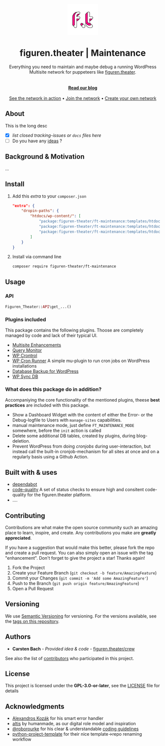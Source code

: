 <!-- PROJECT LOGO -->
<br />
<div align="center">
  <a href="https://github.com/figuren-theater/ft-maintenance">
    <img src="https://raw.githubusercontent.com/figuren-theater/logos/main/favicon.png" alt="figuren.theater Logo" width="100" height="100">
  </a>

  <h1 align="center">figuren.theater | Maintenance</h1>

  <p align="center">
    Everything you need to maintain and maybe debug a running WordPress Multisite network for puppeteers like <a href="https://figuren.theater">figuren.theater</a>.
    <br /><br /><br />
    <a href="https://meta.figuren.theater/blog"><strong>Read our blog</strong></a>
    <br />
    <br />
    <a href="https://figuren.theater">See the network in action</a>
    •
    <a href="https://mein.figuren.theater">Join the network</a>
    •
    <a href="https://websites.fuer.figuren.theater">Create your own network</a>
  </p>
</div>

## About 


This is the long desc

* [x] *list closed tracking-issues or `docs` files here*
* [ ] Do you have any [ideas](https://github.com/figuren-theater/ft-maintenance/issues/new) ?

## Background & Motivation

...

## Install

1. Add this *extra* to your `composer.json`
	```json
	"extra": {
		"dropin-paths": {
			"htdocs/wp-content/": [
				"package:figuren-theater/ft-maintenance:templates/htdocs/wp-content/db-error.php",
				"package:figuren-theater/ft-maintenance:templates/htdocs/wp-content/maintenance.php",
				"package:figuren-theater/ft-maintenance:templates/htdocs/wp-content/php-error.php"
			]
		}
	}
	```

2. Install via command line
	```sh
	composer require figuren-theater/ft-maintenance
	```

## Usage

### API

```php
Figuren_Theater::API\get_...()
```

### Plugins included

This package contains the following plugins. 
Thoose are completely managed by code and lack of their typical UI.

* [Multisite Enhancements](https://wordpress.org/plugins/multisite-enhancements/#developers)
* [Query Monitor](https://wordpress.org/plugins/query-monitor/#developers)
* [WP Crontrol](https://wordpress.org/plugins/wp-crontrol/#developers)
* [WP Cron Runner](https://github.com/devgeniem/wp-cron-runner)
    A simple mu-plugin to run cron jobs on WordPress installations
* [Database Backup for WordPress](https://wordpress.org/plugins/wp-db-backup/#developers)
* [WP Sync DB](https://github.com/hrsetyono/wp-sync-db)

### What does this package do in addition?

Accompaniying the core functionality of the mentioned plugins, theese **best practices** are included with this package.

- Show a Dashboard Widget with the content of either the Error- or the Debug-logfile to Users with `manage-sites` capabilities.
- manual maintenance mode, just define `FT_MAINTENANCE_MODE` somewhere, before the `init` action is called
- Delete some additional DB tables, created by plugins, during blog-deletion.
- Prevent WordPress from doing *cronjobs* during user-interaction, but instead call the built-in cronjob-mechanism for all sites at once and on a regularly basis using a Github Action.


## Built with & uses

  - [dependabot](/.github/dependabot.yml)
  - [code-quality](https://github.com/figuren-theater/code-quality/)
     A set of status checks to ensure high and consitent code-quality for the figuren.theater platform.
  - ....

## Contributing

Contributions are what make the open source community such an amazing place to learn, inspire, and create. Any contributions you make are **greatly appreciated**.

If you have a suggestion that would make this better, please fork the repo and create a pull request. You can also simply open an issue with the tag "enhancement".
Don't forget to give the project a star! Thanks again!

1. Fork the Project
2. Create your Feature Branch (`git checkout -b feature/AmazingFeature`)
3. Commit your Changes (`git commit -m 'Add some AmazingFeature'`)
4. Push to the Branch (`git push origin feature/AmazingFeature`)
5. Open a Pull Request


## Versioning

We use [Semantic Versioning](http://semver.org/) for versioning. For the versions
available, see the [tags on this repository](https://github.com/figuren-theater/ft-maintenance/tags).

## Authors

  - **Carsten Bach** - *Provided idea & code* - [figuren.theater/crew](https://figuren.theater/crew/)

See also the list of [contributors](https://github.com/figuren-theater/ft-maintenance/contributors)
who participated in this project.

## License

This project is licensed under the **GPL-3.0-or-later**, see the [LICENSE](/LICENSE) file for
details

## Acknowledgments

  - [Alexandros Kozák](https://github.com/agkozak) for his smart error handler
  - [altis](https://github.com/search?q=org%3Ahumanmade+altis) by humanmade, as our digital role model and inspiration
  - [@roborourke](https://github.com/roborourke) for his clear & understandable [coding guidelines](https://docs.altis-dxp.com/guides/code-review/standards/)
  - [python-project-template](https://github.com/rochacbruno/python-project-template) for their nice template->repo renaming workflow
